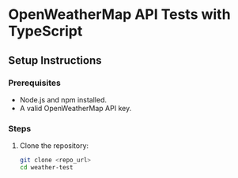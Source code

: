 # OpenWeatherMap API Tests with TypeScript

## Setup Instructions

### Prerequisites

- Node.js and npm installed.
- A valid OpenWeatherMap API key.

### Steps

1. Clone the repository:
   ```bash
   git clone <repo_url>
   cd weather-test
   ```
